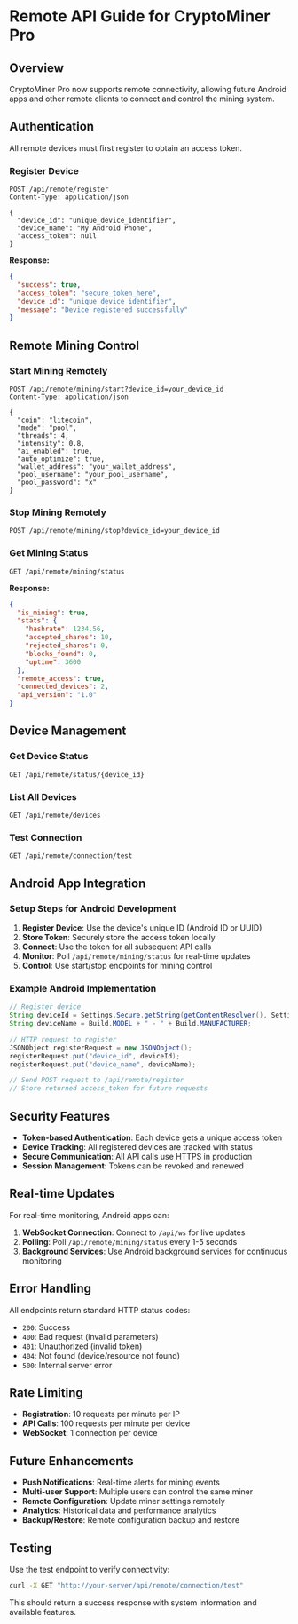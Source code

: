 # Remote API Guide for CryptoMiner Pro

## Overview
CryptoMiner Pro now supports remote connectivity, allowing future Android apps and other remote clients to connect and control the mining system.

## Authentication
All remote devices must first register to obtain an access token.

### Register Device
```http
POST /api/remote/register
Content-Type: application/json

{
  "device_id": "unique_device_identifier",
  "device_name": "My Android Phone",
  "access_token": null
}
```

**Response:**
```json
{
  "success": true,
  "access_token": "secure_token_here",
  "device_id": "unique_device_identifier",
  "message": "Device registered successfully"
}
```

## Remote Mining Control

### Start Mining Remotely
```http
POST /api/remote/mining/start?device_id=your_device_id
Content-Type: application/json

{
  "coin": "litecoin",
  "mode": "pool",
  "threads": 4,
  "intensity": 0.8,
  "ai_enabled": true,
  "auto_optimize": true,
  "wallet_address": "your_wallet_address",
  "pool_username": "your_pool_username",
  "pool_password": "x"
}
```

### Stop Mining Remotely
```http
POST /api/remote/mining/stop?device_id=your_device_id
```

### Get Mining Status
```http
GET /api/remote/mining/status
```

**Response:**
```json
{
  "is_mining": true,
  "stats": {
    "hashrate": 1234.56,
    "accepted_shares": 10,
    "rejected_shares": 0,
    "blocks_found": 0,
    "uptime": 3600
  },
  "remote_access": true,
  "connected_devices": 2,
  "api_version": "1.0"
}
```

## Device Management

### Get Device Status
```http
GET /api/remote/status/{device_id}
```

### List All Devices
```http
GET /api/remote/devices
```

### Test Connection
```http
GET /api/remote/connection/test
```

## Android App Integration

### Setup Steps for Android Development
1. **Register Device**: Use the device's unique ID (Android ID or UUID)
2. **Store Token**: Securely store the access token locally
3. **Connect**: Use the token for all subsequent API calls
4. **Monitor**: Poll `/api/remote/mining/status` for real-time updates
5. **Control**: Use start/stop endpoints for mining control

### Example Android Implementation
```java
// Register device
String deviceId = Settings.Secure.getString(getContentResolver(), Settings.Secure.ANDROID_ID);
String deviceName = Build.MODEL + " - " + Build.MANUFACTURER;

// HTTP request to register
JSONObject registerRequest = new JSONObject();
registerRequest.put("device_id", deviceId);
registerRequest.put("device_name", deviceName);

// Send POST request to /api/remote/register
// Store returned access_token for future requests
```

## Security Features
- **Token-based Authentication**: Each device gets a unique access token
- **Device Tracking**: All registered devices are tracked with status
- **Secure Communication**: All API calls use HTTPS in production
- **Session Management**: Tokens can be revoked and renewed

## Real-time Updates
For real-time monitoring, Android apps can:
1. **WebSocket Connection**: Connect to `/api/ws` for live updates
2. **Polling**: Poll `/api/remote/mining/status` every 1-5 seconds
3. **Background Services**: Use Android background services for continuous monitoring

## Error Handling
All endpoints return standard HTTP status codes:
- `200`: Success
- `400`: Bad request (invalid parameters)
- `401`: Unauthorized (invalid token)
- `404`: Not found (device/resource not found)
- `500`: Internal server error

## Rate Limiting
- **Registration**: 10 requests per minute per IP
- **API Calls**: 100 requests per minute per device
- **WebSocket**: 1 connection per device

## Future Enhancements
- **Push Notifications**: Real-time alerts for mining events
- **Multi-user Support**: Multiple users can control the same miner
- **Remote Configuration**: Update miner settings remotely
- **Analytics**: Historical data and performance analytics
- **Backup/Restore**: Remote configuration backup and restore

## Testing
Use the test endpoint to verify connectivity:
```bash
curl -X GET "http://your-server/api/remote/connection/test"
```

This should return a success response with system information and available features.